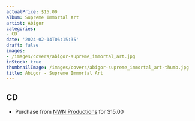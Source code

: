```yaml
---
actualPrice: $15.00
album: Supreme Immortal Art
artist: Abigor
categories:
- CD
date: '2024-02-14T06:15:35'
draft: false
images:
- /images/covers/abigor-supreme_immortal_art.jpg
inStock: true
thumbnailImage: /images/covers/abigor-supreme_immortal_art-thumb.jpg
title: Abigor - Supreme Immortal Art
---
```


## CD
* Purchase from [NWN Productions](http://shop.nwnprod.com/index.php?route=product/product&path=93&product_id=46805&sort=pd.name&order=ASC) for $15.00
